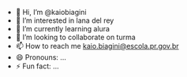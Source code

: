 - 👋 Hi, I’m @kaiobiagini
- 👀 I’m interested in lana del rey
- 🌱 I’m currently learning alura
- 💞️ I’m looking to collaborate on turma
- 📫 How to reach me kaio.biagini@escola.pr.gov.br
- 😄 Pronouns: ...
- ⚡ Fun fact: ... 

<!---
kaiobiagini/kaiobiagini is a ✨ special ✨ repository because its `README.md` (this file) appears on your GitHub profile.
You can click the Preview link to take a look at your changes.
--->
